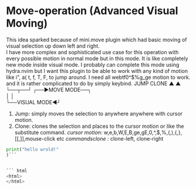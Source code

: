 Move-operation (Advanced Visual Moving)
========================================

This idea sparked because of mini.move plugin which had basic moving of visual selection up down left and right.  
I have more complex and sophisticated use case for this operation with every possible motion in normal mode but in this mode. 
It is like completely new mode inside visual mode. I probably can complete this mode using hydra.nvim but
I want this plugin to be able to work with any kind of motion like i", a( t, f, T, F, to jump around.
I need all webtf0^$%g_ge motion to work. and it is rather complicated to do by simply keybind.
          JUMP  CLONE
            ▲     ▲
            └──┬──┘
        ┌──►MOVE MODE──┐        
        │              │    
        └──VISUAL MODE◄┘    
1. Jump:  simply moves the selection to anywhere anywhere with cursor motion. 
2. Clone: clones the selection and places to the cursor motion or like the substitute command.
*cursor motion:* w,e,b,W,E,B,ge,gE,0,^,$,%,(,),{,},[[,]],mouse-click etc
*commandsclone :* clone-left, clone-right


``` python
print("hello wrold!"
)```


``` html
<html>
</html>
```
